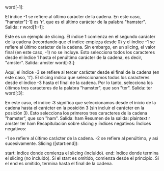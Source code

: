 word[-1]:

El índice -1 se refiere al último carácter de la cadena.
En este caso, "hamster"[-1] es 'r', que es el último carácter de la palabra "hamster".
Salida: r
word[1:-1]:

Este es un ejemplo de slicing. El índice 1 comienza en el segundo carácter de la cadena (recordando que el índice empieza desde 0) y el índice -1 se refiere al último carácter de la cadena. Sin embargo, en un slicing, el valor final (en este caso, -1) no se incluye.
Esto selecciona todos los caracteres desde el índice 1 hasta el penúltimo carácter de la cadena, es decir, "amster".
Salida: amster
word[-3:]:

Aquí, el índice -3 se refiere al tercer carácter desde el final de la cadena (en este caso, 't').
El slicing indica que seleccionamos todos los caracteres desde el índice -3 hasta el final de la cadena.
Por lo tanto, selecciona los últimos tres caracteres de la palabra "hamster", que son "ter".
Salida: ter
word[:3]:

En este caso, el índice :3 significa que seleccionamos desde el inicio de la cadena hasta el carácter en la posición 3 (sin incluir el carácter en la posición 3).
Esto selecciona los primeros tres caracteres de la cadena "hamster", que son "ham".
Salida: ham
Resumen de la salida:
plaintext
r
amster
ter
ham
Recapitulación sobre slicing y índices negativos:
Índices negativos:

-1 se refiere al último carácter de la cadena.
-2 se refiere al penúltimo, y así sucesivamente.
Slicing ([start:end]):

start: índice donde comienza el slicing (incluido).
end: índice donde termina el slicing (no incluido).
Si el start es omitido, comienza desde el principio.
Si el end es omitido, termina hasta el final de la cadena.

